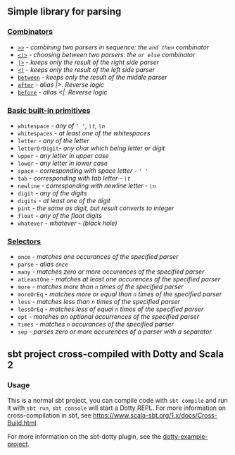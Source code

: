 ## Simple library for parsing


### [Combinators](./docs/combinators.md)

- [`>>`](./docs/combinators.md###and-then) - *combining two parsers in sequence: the `and then` combinator*
- [`<|>`](./docs/combinators.md###or-else) - *choosing between two parsers: the `or else` combinator*
- [`|>`](./docs/combinators.md###keep-right) - *keeps only the result of the right side parser*
- [`<|`](./docs/combinators.md###keep-left) - *keeps only the result of the left side parser*
- [`between`](./docs/combinators.md###between) - *keeps only the result of the middle parser*
- [`after`](./docs/combinators.md###after) - *alias |>. Reverse logic*
- [`before`](./docs/combinators.md###before) - *alias <|. Reverse logic*

### [Basic built-in primitives](./docs/primitives.md)

- `whitespace` - *any of `' '`, `\t`, `\n`*
- `whitespaces` - *at least one of the  whitespaces*
- `letter` - *any of the letter*
- `letterOrDigit`- *any char which being letter or digit*
- `upper` - *any letter in upper case*
- `lower` - *any letter in lower case*
- `space` - *corresponding with space letter - `' '`*
- `tab` - *corresponding with tab letter - `\t`*
- `newline` - *corresponding with newline letter - `\n`*
- `digit` - *any of the digits*
- `digits` - *at least one of the digit*
- `pint` - *the same as digit, but result converts to integer*
- `float` - *any of the float digits*
- `whatever` - *whatever - (black hole)*

### [Selectors](./docs/selectors.md)

- `once` - *matches one occurances of the specified parser*
- `parse` - *alias `once`*
- `many` - *matches zero or more occurences of the specified parser*
- `atLeastOne` - *matches at least one occurences of the specified parser*
- `more` - *matches more than `n` times of the specified parser*
- `moreOrEq` - *matches more or equal than `n` times of the specified parser*
- `less` - *matches less than `n` times of the specified parser*
- `lessOrEq` - *matches less of equal `n` times of the specified parser*
- `opt` - *matches an optional occurrences of the specified parser*
- `times` - *matches `n` occurances of the specified parser*
- `sep` - *parses zero or more occurences of a parser with a separator*



## sbt project cross-compiled with Dotty and Scala 2

### Usage

This is a normal sbt project, you can compile code with `sbt compile` and run it
with `sbt run`, `sbt console` will start a Dotty REPL. For more information on
cross-compilation in sbt, see <https://www.scala-sbt.org/1.x/docs/Cross-Build.html>.

For more information on the sbt-dotty plugin, see the
[dotty-example-project](https://github.com/lampepfl/dotty-example-project/blob/master/README.md).
